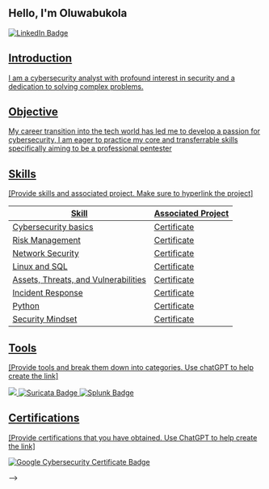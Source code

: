 ## Hello, I'm Oluwabukola
<a href="https://linkedin.com/in/oluwabukola-olasehinde-christiana-4b32a9244"><img src="https://img.shields.io/badge/LinkedIn--blue?style=for-the-badge&logo=linkedin&logoColor=white&labelColor=blue&color=blue" alt="LinkedIn Badge">

## Introduction

I am a cybersecurity analyst with profound interest in security and a dedication to solving complex problems.

## Objective

My career transition into the tech world has led me to develop a passion for cybersecurity, I am eager to practice my core and transferrable skills specifically aiming to be a professional pentester

## Skills
[Provide skills and associated project. Make sure to hyperlink the project]

| Skill                                         | Associated Project          |
|-----------------------------------------------|-----------------------------|
| Cybersecurity basics                          | <a href="https://coursera.org/verify/DFRVP9QJVP8B">Certificate</a>|
| Risk Management                               | <a href="https://coursera.org/verify/TPDQGKFLQSAC">Certificate</a>|
| Network Security                              | <a href="https://coursera.org/verify/AC8XDU596WV7">Certificate</a>|
| Linux and SQL                                 | <a href="https://coursera.org/verify/3HT7W8MZAQPG">Certificate</a>|
| Assets, Threats, and Vulnerabilities          | <a href="https://coursera.org/verify/8FTXFCMSXSH4">Certificate</a>|
| Incident Response                             | <a href="https://coursera.org/verify/9RG5E9D4HJ64">Certificate</a>|
| Python                                        | <a href="https://coursera.org/verify/JDKSG7GUHGHD">Certificate</a>|
| Security Mindset                              | <a href="https://coursera.org/verify/JDKSG7GUHGHD">Certificate</a>|


## Tools
[Provide tools and break them down into categories. Use chatGPT to help create the link]
<div>
  <img src="https://img.shields.io/badge/Wireshark--blue?style=for-the-badge&logo=wireshark&logoColor=white&labelColor=blue&color=blue" />
    <img src="https://img.shields.io/badge/Suricata--red?style=for-the-badge&logo=suricata&logoColor=white&labelColor=red&color=red" alt="Suricata Badge" />
    <img src="https://img.shields.io/badge/Splunk--blue?style=for-the-badge&logo=splunk&logoColor=white&labelColor=blue&color=blue" alt="Splunk Badge" />
</div>

## Certifications
[Provide certifications that you have obtained. Use ChatGPT to help create the link]

<a href="https://drive.google.com/file/d/your-file-id/view?usp=sharing">
    <img src="https://img.shields.io/badge/Google%20Cybersecurity%20Certificate-official%20badge%20of%20completion-blue?style=for-the-badge&logo=google&logoColor=white" alt="Google Cybersecurity Certificate Badge">
</a>







-->
